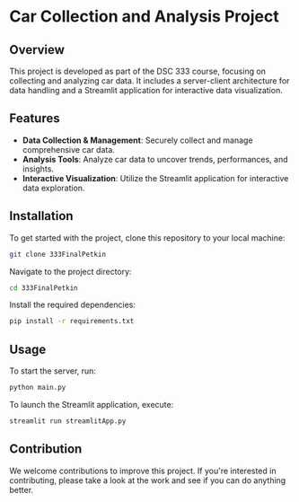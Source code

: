 # Car Collection and Analysis Project

## Overview
This project is developed as part of the DSC 333 course, focusing on collecting and analyzing car data. It includes a server-client architecture for data handling and a Streamlit application for interactive data visualization.

## Features
- **Data Collection & Management**: Securely collect and manage comprehensive car data.
- **Analysis Tools**: Analyze car data to uncover trends, performances, and insights.
- **Interactive Visualization**: Utilize the Streamlit application for interactive data exploration.

## Installation
To get started with the project, clone this repository to your local machine:

```bash
git clone 333FinalPetkin
```

Navigate to the project directory:

```bash
cd 333FinalPetkin
```

Install the required dependencies:

```bash
pip install -r requirements.txt
```

## Usage
To start the server, run:

```bash
python main.py
```

To launch the Streamlit application, execute:

```bash
streamlit run streamlitApp.py
```

## Contribution
We welcome contributions to improve this project. If you're interested in contributing, please take a look at the work and see if you can do anything better.
